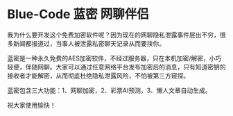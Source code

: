 # Blue-Code 蓝密 网聊伴侣 

我为什么要开发这个免费加密软件呢？因为现在的网聊隐私泄露事件层出不穷，很多新闻都报道过，当事人被泄露私密聊天记录从而要挟你。

蓝密是一种永久免费的AES加密软件，不经过服务器，只在本机加密/解密，小巧轻便，伴随网聊。大家可以通过任意网络平台发布加密后的消息，只有知道密钥的接收者才能解密，从而彻底杜绝隐私泄露风险，不怕被第三方窥探。

蓝密包含三大功能：1、网聊加密，2、彩票AI预测，3、懒人文章自动生成。

祝大家使用愉快！


